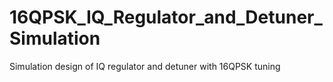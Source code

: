 # 16QPSK_IQ_Regulator_and_Detuner_Simulation
Simulation design of IQ regulator and detuner with 16QPSK tuning
